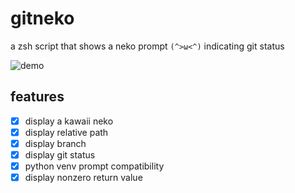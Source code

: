 # gitneko
a zsh script that shows a neko prompt `(^>ω<^)` indicating git status

![demo](https://exiled-images.pages.dev/file/ec6d76b698b8143221a40.png)

## features
- [X] display a kawaii neko
- [X] display relative path
- [X] display branch
- [X] display git status
- [X] python venv prompt compatibility
- [X] display nonzero return value
